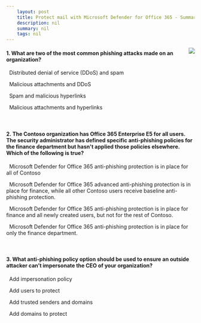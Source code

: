 ```yaml
---
    layout: post
    title: Protect mail with Microsoft Defender for Office 365 - Summary and knowledge check
    description: nil
    summary: nil
    tags: nil
---
```



 <a target="_blank" href="https://docs.microsoft.com/en-us/learn/modules/m365-security-management-mail/summary-knowledge-check/"><i class="fas fa-external-link-alt"></i> </a>
 <img align="right" src="https://docs.microsoft.com/en-us/learn/achievements/protect-mail-with-office-365-advanced-threat-protection.svg">
####  1. What are two of the most common phishing attacks made on an organization?


<i class='far fa-square'></i> &nbsp;&nbsp;Distributed denial of service (DDoS) and spam

<i class='far fa-square'></i> &nbsp;&nbsp;Malicious attachments and DDoS

<i class='far fa-square'></i> &nbsp;&nbsp;Spam and malicious hyperlinks

<i class='fas fa-check-square' style='color: Dodgerblue;'></i> &nbsp;&nbsp;Malicious attachments and hyperlinks
<br />
<br />
<br />

####  2. The Contoso organization has Office 365 Enterprise E5 for all users. The security administrator has defined specific anti-phishing policies for the finance department but hasn't applied those policies elsewhere. Which of the following is true?


<i class='far fa-square'></i> &nbsp;&nbsp;Microsoft Defender for Office 365 anti-phishing protection is in place for all of Contoso

<i class='far fa-square'></i> &nbsp;&nbsp;Microsoft Defender for Office 365 advanced anti-phishing protection is in place for finance, while all other Contoso users receive baseline anti-phishing protection.

<i class='far fa-square'></i> &nbsp;&nbsp;Microsoft Defender for Office 365 anti-phishing protection is in place for finance and all newly created users, but not for the rest of Contoso.

<i class='fas fa-check-square' style='color: Dodgerblue;'></i> &nbsp;&nbsp;Microsoft Defender for Office 365 anti-phishing protection is in place for only the finance department.
<br />
<br />
<br />

####  3. What anti-phishing policy option should be used to ensure an outside attacker can’t impersonate the CEO of your organization?


<i class='far fa-square'></i> &nbsp;&nbsp;Add impersonation policy

<i class='fas fa-check-square' style='color: Dodgerblue;'></i> &nbsp;&nbsp;Add users to protect

<i class='far fa-square'></i> &nbsp;&nbsp;Add trusted senders and domains

<i class='far fa-square'></i> &nbsp;&nbsp;Add domains to protect
<br />
<br />
<br />
